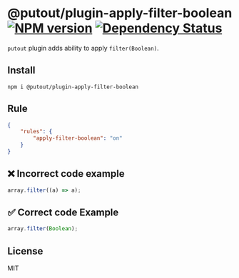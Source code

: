 # @putout/plugin-apply-filter-boolean [![NPM version][NPMIMGURL]][NPMURL] [![Dependency Status][DependencyStatusIMGURL]][DependencyStatusURL]

[NPMIMGURL]: https://img.shields.io/npm/v/@putout/plugin-apply-filter-boolean.svg?style=flat&longCache=true
[NPMURL]: https://npmjs.org/package/@putout/plugin-apply-filter-boolean "npm"
[DependencyStatusURL]: https://david-dm.org/coderaiser/putout?path=packages/plugin-apply-filter-boolean
[DependencyStatusIMGURL]: https://david-dm.org/coderaiser/putout.svg?path=packages/plugin-apply-filter-boolean

`putout` plugin adds ability to apply `filter(Boolean)`.

## Install

```
npm i @putout/plugin-apply-filter-boolean
```

## Rule

```json
{
    "rules": {
        "apply-filter-boolean": "on"
    }
}
```

## ❌ Incorrect code example

```ts
array.filter((a) => a);
```

## ✅ Correct code Example

```ts
array.filter(Boolean);
```

## License

MIT
